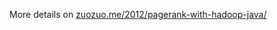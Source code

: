 More details on [zuozuo.me/2012/pagerank-with-hadoop-java/](http://zuozuo.me/2012/pagerank-with-hadoop-java/)
